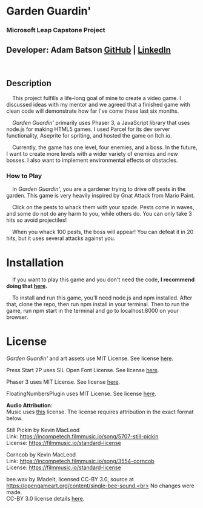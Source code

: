 # **Garden Guardin'**

### **Microsoft Leap Capstone Project**

## **Developer:** Adam Batson [GitHub](https://github.com/tabatson) | [LinkedIn](https://linkedin.com/in/t-a-batson)

<br>

## **Description**

&nbsp;&nbsp;&nbsp;&nbsp;This project fulfills a life-long goal of mine to create a video game. I discussed ideas with my mentor and we agreed that a finished game with clean code will demonstrate how far I've come these last six months.

&nbsp;&nbsp;&nbsp;&nbsp;_Garden Guardin'_ primarily uses Phaser 3, a JavaScript library that uses node.js for making HTML5 games. I used Parcel for its dev server functionality, Aseprite for spriting, and hosted the game on Itch.io.

&nbsp;&nbsp;&nbsp;&nbsp;Currently, the game has one level, four enemies, and a boss. In the future, I want to create more levels with a wider variety of enemies and new bosses. I also want to implement environmental effects or obstacles.

### **How to Play**

&nbsp;&nbsp;&nbsp;&nbsp;In _Garden Guardin'_, you are a gardener trying to drive off pests in the garden. This game is very heavily inspired by Gnat Attack from Mario Paint.

&nbsp;&nbsp;&nbsp;&nbsp;Click on the pests to whack them with your spade. Pests come in waves, and some do not do any harm to you, while others do. You can only take 3 hits so avoid projectiles!

&nbsp;&nbsp;&nbsp;&nbsp;When you whack 100 pests, the boss will appear! You can defeat it in 20 hits, but it uses several attacks against you.

# **Installation**

&nbsp;&nbsp;&nbsp;&nbsp;If you want to play this game and you don't need the code, **I recommend doing that [here]().** <br>

&nbsp;&nbsp;&nbsp;&nbsp;To install and run this game, you'll need node.js and npm installed. After that, clone the repo, then run npm install in your terminal. Then to run the game, run npm start in the terminal and go to localhost:8000 on your browser.

# **License**

_Garden Guardin'_ and art assets use MIT License. See license [here](https://github.com/tabatson/garden-guardin/blob/main/LICENSE).

Press Start 2P uses SIL Open Font License. See license [here](https://github.com/tabatson/garden-guardin/blob/main/src/assets/fonts/PressStart2P/LICENSE).

Phaser 3 uses MIT License. See license [here](https://phaser.io/download/license).

FloatingNumbersPlugin uses MIT License. See license [here](https://github.com/netgfx/Phaser-FloatingNumbersPlugin/blob/master/LICENSE).

**Audio Attribution**: <br>
Music uses [this](https://incompetech.filmmusic.io/standard-license) license. The license requires attribution in the exact format below.

Still Pickin by Kevin MacLeod <br>
Link: https://incompetech.filmmusic.io/song/5707-still-pickin <br>
License: https://filmmusic.io/standard-license

Corncob by Kevin MacLeod <br>
Link: https://incompetech.filmmusic.io/song/3554-corncob <br>
License: https://filmmusic.io/standard-license

bee.wav by IMadeIt, licensed CC-BY 3.0, source at https://opengameart.org/content/single-bee-sound.<br>
No changes were made.<br>
CC-BY 3.0 license details [here](https://creativecommons.org/licenses/by/3.0/legalcode).